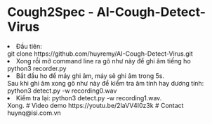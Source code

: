 # Cough2Spec - AI-Cough-Detect-Virus
<li>Đầu tiên:<br> 
git clone https://github.com/huyremy/AI-Cough-Detect-Virus.git <br>
<li>Xong rồi mở command line ra gõ như này để ghi âm tiếng ho<br>
python3 recorder.py<br>
<li>Bắt đầu ho để máy ghi âm, máy sẽ ghi âm trong 5s. <br>
Sau khi ghi âm xong gõ như này để kiểm tra âm tính hay dương tính:<br>
python3 detect.py -w recording0.wav<br>
<li>Kiểm tra lại:
python3 detect.py -w recording1.wav.<br>
Xong.                                                                      
# Video demo
https://youtu.be/2laVV4I0z3k
# Contact
huynq@isi.com.vn
